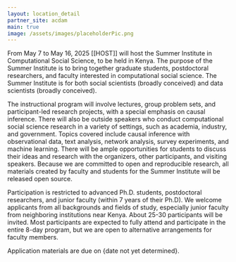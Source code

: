 ```yaml
---
layout: location_detail
partner_site: acdam
main: true
image: /assets/images/placeholderPic.png
---
```


[//]: # (ORGANIZERS: Update the info to match your location. Add a site image to /assets/images/ and update the placeholder URL above to match it. See _data/2025/ACDAM for yml files that control the header content, location info on general sites page, people lists, and sidebar.)

From May 7 to May 16, 2025 [[HOST]] will host the Summer Institute in Computational Social Science, to be held in Kenya. The purpose of the Summer Institute is to bring together graduate students, postdoctoral researchers, and faculty interested in computational social science. The Summer Institute is for both social scientists (broadly conceived) and data scientists (broadly conceived).

The instructional program will involve lectures, group problem sets, and participant-led research projects, with a special emphasis on causal inference. There will also be outside speakers who conduct computational social science research in a variety of settings, such as academia, industry, and government. Topics covered include causal inference with observational data, text analysis, network analysis, survey experiments, and machine learning. There will be ample opportunities for students to discuss their ideas and research with the organizers, other participants, and visiting speakers. Because we are committed to open and reproducible research, all materials created by faculty and students for the Summer Institute will be released open source.

Participation is restricted to advanced Ph.D. students, postdoctoral researchers, and junior faculty (within 7 years of their Ph.D). We welcome applicants from all backgrounds and fields of study, especially junior faculty from neighboring institutions near Kenya. About 25-30 participants will be invited. Most participants are expected to fully attend and participate in the entire 8-day program, but we are open to alternative arrangements for faculty members. 

Application materials are due on {date not yet determined}.

[//]: # (ORGANIZERS: feel free to add a link to your application materials or your SICSS apply page above.)